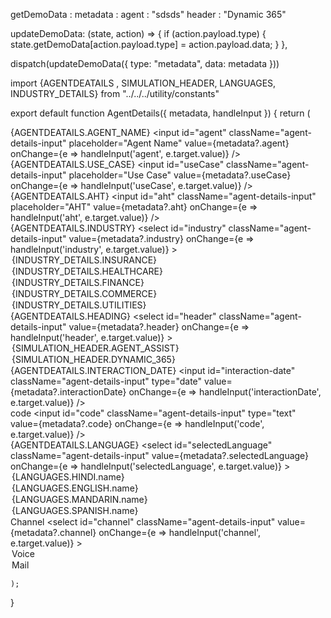 
getDemoData
: 
metadata
: 
agent
: 
"sdsds"
header
: 
"Dynamic 365"


  updateDemoData: (state, action) => {
      if (action.payload.type) {
        state.getDemoData[action.payload.type] = action.payload.data;
      }
    },

dispatch(updateDemoData({ type: "metadata", data: metadata }))



import {AGENTDEATAILS , SIMULATION_HEADER, LANGUAGES, INDUSTRY_DETAILS} from "../../../utility/constants"

export default function AgentDetails({ metadata, handleInput }) {
    return (
        <div className="agent-details-container align-column">
            <div className="align-row">
                <div className="align-column">
                    <div className="agent-details-field">
                        <label className="agent-details-label">{AGENTDEATAILS.AGENT_NAME}</label>
                        <input
                            id="agent"
                            className="agent-details-input"
                            placeholder="Agent Name"
                            value={metadata?.agent}
                            onChange={e => handleInput('agent', e.target.value)}
                        />
                    </div>
                    <div className="agent-details-field">
                        <label className="agent-details-label">{AGENTDEATAILS.USE_CASE}</label>
                        <input
                            id="useCase"
                            className="agent-details-input"
                            placeholder="Use Case"
                            value={metadata?.useCase}
                            onChange={e => handleInput('useCase', e.target.value)}
                        />
                    </div>
                    <div className="agent-details-field">
                        <label className="agent-details-label">{AGENTDEATAILS.AHT}</label>
                        <input
                            id="aht"
                            className="agent-details-input"
                            placeholder="AHT"
                            value={metadata?.aht}
                            onChange={e => handleInput('aht', e.target.value)}
                        />
                    </div>
                    <div className="agent-details-field">
                        <label className="agent-details-label">{AGENTDEATAILS.INDUSTRY}</label>
                        <select
                            id="industry"
                            className="agent-details-input"
                            value={metadata?.industry}
                            onChange={e => handleInput('industry', e.target.value)}
                        >
                            <option value="Insurance">{INDUSTRY_DETAILS.INSURANCE}</option>
                            <option value="Healthcare">{INDUSTRY_DETAILS.HEALTHCARE}</option>
                            <option value="Finance">{INDUSTRY_DETAILS.FINANCE}</option>
                            <option value="E-commerce">{INDUSTRY_DETAILS.COMMERCE}</option>
                            <option value="Utilities">{INDUSTRY_DETAILS.UTILITIES}</option>
                        </select>
                    </div>
                </div>
                <div className="align-column">
                    <div className="agent-details-field">
                        <label className="agent-details-label">{AGENTDEATAILS.HEADING}</label>
                        <select
                            id="header"
                            className="agent-details-input"
                            value={metadata?.header}
                            onChange={e => handleInput('header', e.target.value)}
                        >
                            <option value="Agent Assist">{SIMULATION_HEADER.AGENT_ASSIST}</option>
                            <option value="Dynamic 365">{SIMULATION_HEADER.DYNAMIC_365}</option>
                        </select>
                    </div>
                    <div className="agent-details-field">
                        <label className="agent-details-label">{AGENTDEATAILS.INTERACTION_DATE}</label>
                        <input
                            id="interaction-date"
                            className="agent-details-input"
                            type="date"
                            value={metadata?.interactionDate}
                            onChange={e => handleInput('interactionDate', e.target.value)}
                        />
                    </div>
                    <div className="agent-details-field">
                        <label className="agent-details-label">code</label>
                        <input
                            id="code"
                            className="agent-details-input"
                            type="text"
                            value={metadata?.code}
                            onChange={e => handleInput('code', e.target.value)}
                        />
                    </div>
                    <div className="agent-details-field">
                        <label className="agent-details-label">{AGENTDEATAILS.LANGUAGE}</label>
                        <select
                            id="selectedLanguage"
                            className="agent-details-input"
                            value={metadata?.selectedLanguage}
                            onChange={e => handleInput('selectedLanguage', e.target.value)}
                        >
                            <option value="Hindi">{LANGUAGES.HINDI.name}</option>
                            <option value="English">{LANGUAGES.ENGLISH.name}</option>
                            <option value="Mandarin">{LANGUAGES.MANDARIN.name}</option>
                            <option value="Spanish">{LANGUAGES.SPANISH.name}</option>
                        </select>
                    </div>
                </div>
            </div>
            <div className="agent-details-field">
                <label className="agent-details-label">Channel</label>
                <select
                    id="channel"
                    className="agent-details-input"
                    value={metadata?.channel}
                    onChange={e => handleInput('channel', e.target.value)}
                >
                    <option value="Voice">Voice</option>
                    <option value="Mail">Mail</option>
                </select>
            </div>
        </div>

    );
}



